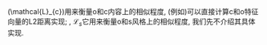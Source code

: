 \(\mathcal{L}_{c}\)用来衡量o和c内容上的相似程度, (例如)可以直接计算c和o特征向量的L2距离实现; , $\mathcal{L}_{s}$它用来衡量o和s风格上的相似程度, 我们先不介绍其具体实现.

